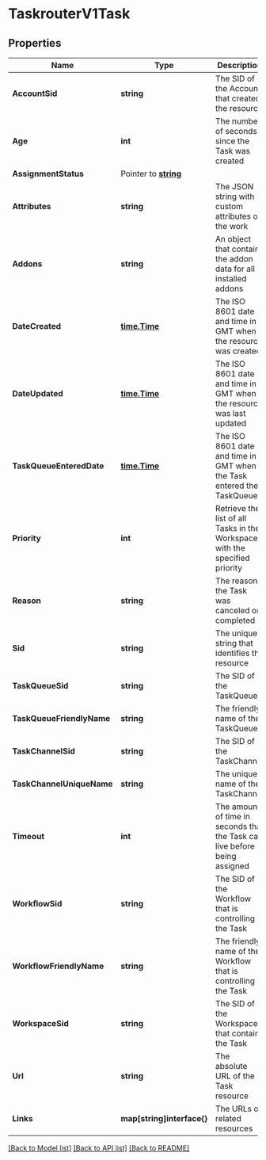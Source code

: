 # TaskrouterV1Task

## Properties

Name | Type | Description | Notes
------------ | ------------- | ------------- | -------------
**AccountSid** | **string** | The SID of the Account that created the resource |[optional] 
**Age** | **int** | The number of seconds since the Task was created |[optional] 
**AssignmentStatus** | Pointer to [**string**](TaskEnumStatus.md) |  |
**Attributes** | **string** | The JSON string with custom attributes of the work |[optional] 
**Addons** | **string** | An object that contains the addon data for all installed addons |[optional] 
**DateCreated** | [**time.Time**](time.Time.md) | The ISO 8601 date and time in GMT when the resource was created |[optional] 
**DateUpdated** | [**time.Time**](time.Time.md) | The ISO 8601 date and time in GMT when the resource was last updated |[optional] 
**TaskQueueEnteredDate** | [**time.Time**](time.Time.md) | The ISO 8601 date and time in GMT when the Task entered the TaskQueue. |[optional] 
**Priority** | **int** | Retrieve the list of all Tasks in the Workspace with the specified priority |[optional] 
**Reason** | **string** | The reason the Task was canceled or completed |[optional] 
**Sid** | **string** | The unique string that identifies the resource |[optional] 
**TaskQueueSid** | **string** | The SID of the TaskQueue |[optional] 
**TaskQueueFriendlyName** | **string** | The friendly name of the TaskQueue |[optional] 
**TaskChannelSid** | **string** | The SID of the TaskChannel |[optional] 
**TaskChannelUniqueName** | **string** | The unique name of the TaskChannel |[optional] 
**Timeout** | **int** | The amount of time in seconds that the Task can live before being assigned |[optional] 
**WorkflowSid** | **string** | The SID of the Workflow that is controlling the Task |[optional] 
**WorkflowFriendlyName** | **string** | The friendly name of the Workflow that is controlling the Task |[optional] 
**WorkspaceSid** | **string** | The SID of the Workspace that contains the Task |[optional] 
**Url** | **string** | The absolute URL of the Task resource |[optional] 
**Links** | **map[string]interface{}** | The URLs of related resources |[optional] 

[[Back to Model list]](../README.md#documentation-for-models) [[Back to API list]](../README.md#documentation-for-api-endpoints) [[Back to README]](../README.md)


